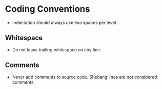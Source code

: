 # Coding Conventions

- Indentation should always use two spaces per level.

## Whitespace

- Do not leave trailing whitespace on any line.

## Comments

- Never add comments to source code. Shebang lines are not considered comments.
